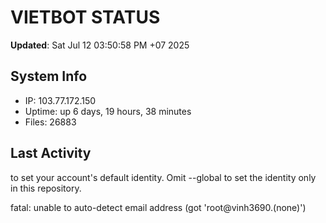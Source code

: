 # VIETBOT STATUS
**Updated**: Sat Jul 12 03:50:58 PM +07 2025

## System Info
- IP: 103.77.172.150
- Uptime: up 6 days, 19 hours, 38 minutes
- Files: 26883

## Last Activity

to set your account's default identity.
Omit --global to set the identity only in this repository.

fatal: unable to auto-detect email address (got 'root@vinh3690.(none)')
